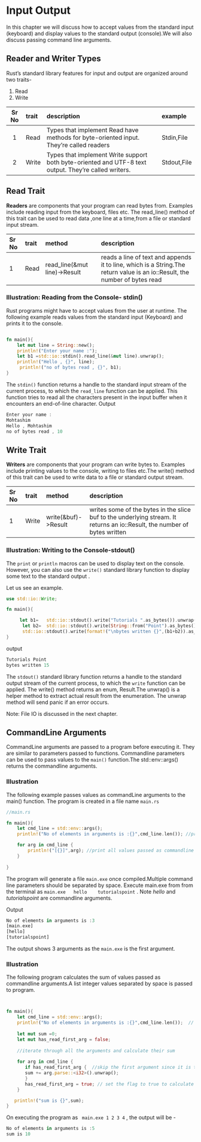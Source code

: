 # Input Output

In this chapter we will discuss how to accept values from  the standard input (keyboard) and display values to the standard output (console).We will also discuss passing command line arguments.

## Reader and Writer Types

Rust’s standard library features for input and output are organized around two traits-

 1. Read
 2. Write

|Sr No |  trait    | description| example  |
|:----:|:----------|:-------|:--------- |
| 1    |  Read     | Types that implement Read have methods for byte-oriented input. They’re called readers     | Stdin,File
| 2   |  Write     | Types that implement Write support both byte-oriented and UTF-8 text output. They’re called writers.   | Stdout,File

## Read Trait

**Readers** are components that your program can read bytes from. Examples include reading input from the keyboard, files etc.
The read_line() method of this trait can be used to read data ,one line at a time,from a file or standard input stream. 

|Sr No |  trait | method    | description|
|:-----|:-------|:---------| :----------|
| 1| Read | read_line(&mut line)->Result|reads a line of text and appends it to line, which is a String.The return value is an io::Result<usize>, the number of bytes read

### Illustration: Reading from the Console- stdin()

Rust programs might have to accept values from the user at runtime. The following example reads values from the standard input  (Keyboard) and prints it to the console.

```rust

fn main(){
    let mut line = String::new();
    println!("Enter your name :");
    let b1 =std::io::stdin().read_line(&mut line).unwrap();
    println!("Hello , {}", line);
     println!("no of bytes read , {}", b1);
}
```

The `stdin()` function returns a handle to the standard input stream of the current process, to which the `read_line` function can be applied. This function tries to read all the characters present in the input buffer when it encounters an end-of-line character.
Output

```rust
Enter your name :
Mohtashim
Hello , Mohtashim
no of bytes read , 10
```

## Write Trait

**Writers** are components that your program can write bytes to. Examples include printing values to the console, writing to files etc.The write() method of this trait can be used to write data to a file or standard output stream.

Sr No |  trait | method    | description|
|:-----|:-------|:---------| :----------|
| 1| Write | write(&buf)->Result|writes some of the bytes in the slice buf to the underlying stream. It returns an io::Result<usize>,  the number of bytes written

### Illustration: Writing to the Console-stdout()

The `print` or `println` macros can be used to display text on the console. However, you can also use  the `write()` standard library function to display some text to the standard output .

Let us see an example.

```rust
use std::io::Write;

fn main(){

     let b1=   std::io::stdout().write("Tutorials ".as_bytes()).unwrap();
      let b2=  std::io::stdout().write(String::from("Point").as_bytes()).unwrap();
      std::io::stdout().write(format!("\nbytes written {}",(b1+b2)).as_bytes()).unwrap();
}
```

output

```rust
Tutorials Point
bytes written 15
```

The `stdout()` standard library function returns a handle to the standard output stream of the current process, to which the `write` function can be applied. The write() method returns an enum, Result.The unwrap() is a helper method to extract actual result from the enumeration. The unwrap method will send panic if an error occurs.

Note: File IO is discussed in the next chapter.

## CommandLine Arguments

CommandLine arguments are passed to a program before executing it. They are similar to parameters passed to functions. Commandline parameters can be used to pass values to the `main()` function.The std::env::args() returns the commandline arguments.

### Illustration

The following example passes values as commandLine arguments to the main() function. The program is created in a file name `main.rs`

```rust
//main.rs

fn main(){
    let cmd_line = std::env::args();
    println!("No of elements in arguments is :{}",cmd_line.len()); //print total number of values passed

    for arg in cmd_line {
        println!("[{}]",arg); //print all values passed as commandline arguments
    }
   
}

```

The program will generate a file `main.exe` once compiled.Multiple command line parameters should be separated by space.
Execute main.exe from from the terminal as  `main.exe   hello    tutorialspoint` . Note *hello* and *tutorialspoint* are commandline arguments.

Output

```rust
No of elements in arguments is :3
[main.exe]
[hello]
[tutorialspoint]

```

The output shows 3 arguments as the `main.exe` is the first argument.

### Illustration

The following program calculates the sum of values passed as commandline arguments.A list integer values separated by space is passed to program.

```rust


fn main(){
    let cmd_line = std::env::args();
    println!("No of elements in arguments is :{}",cmd_line.len());  // total number of elements passed
    
    let mut sum =0;
    let mut has_read_first_arg = false;
    
    //iterate through all the arguments and calculate their sum 
    
    for arg in cmd_line {
       if has_read_first_arg {  //skip the first argument since it is the exe file name
       sum += arg.parse::<i32>().unwrap();
       }
       has_read_first_arg = true; // set the flag to true to calculate sum for the subsequent arguments.
    }

   println!("sum is {}",sum);
}

```

On executing the program as  ` main.exe 1 2 3 4` , the output will be -

```rust
No of elements in arguments is :5
sum is 10
```

